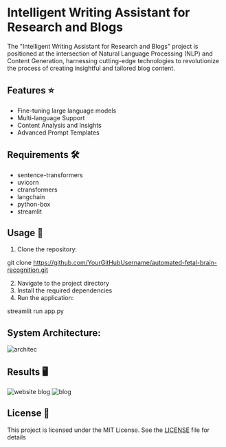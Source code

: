 # Intelligent Writing Assistant for Research and Blogs
The "Intelligent Writing Assistant for Research and Blogs" project is positioned at the intersection of Natural Language Processing (NLP) and Content Generation, harnessing cutting-edge technologies to revolutionize the process of creating insightful and tailored blog
content. 

## Features ⭐
- Fine-tuning large language models
- Multi-language Support
- Content Analysis and Insights
- Advanced Prompt Templates

## Requirements 🛠️
- sentence-transformers
- uvicorn
- ctransformers
- langchain
- python-box
- streamlit

## Usage 🚀
1. Clone the repository:


git clone https://github.com/YourGitHubUsername/automated-fetal-brain-recognition.git


2. Navigate to the project directory
3. Install the required dependencies
4. Run the application:

streamlit run app.py



## System Architecture:
![architec](https://github.com/Fawziya20/Automated-Fetal-Brain-Abnormality-Recognition/assets/75235022/164af627-c6d8-46cd-a8a5-eed9c628b850)


## Results 🖥️
![website blog](https://github.com/212220230020-Grahamstanes/INTELLIGENTWRITINGASSISTANTFORRESEARCHANDBLOGS/assets/75235150/2b51425e-5021-43b7-bd52-6c5a2f0b18b8)
![blog](https://github.com/212220230020-Grahamstanes/INTELLIGENTWRITINGASSISTANTFORRESEARCHANDBLOGS/assets/75235150/a8e83d05-8d5a-4693-a62b-307c9778717c)


## License 📝

This project is licensed under the MIT License. See the [LICENSE](LICENSE) file for details

